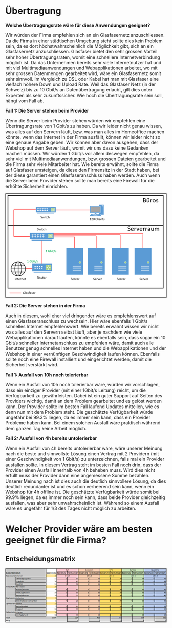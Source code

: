 # Übertragung
<strong>Welche Übertragungsrate wäre für diese Anwendungen geeignet?</strong>

<p>Wir würden der Firma empfehlen sich an ein Glasfasernetz anzuschliessen. Da die Firma in einer städtischen Umgebung steht sollte dies kein Problem sein, da es dort höchstwahrscheinlich die Möglichkeit gibt, sich an ein Glasfasernetz anzuschliessen. Glasfaser bietet den sehr grossen Vorteil sehr hoher Übertragungsraten, womit eine schnellere Internetverbindung möglich ist. Da das Unternehmen bereits sehr viele Internetnutzer hat und mit viel Multimediaanwendungen und Webapplikationen arbeitet, wo mit sehr grossen Datenmengen gearbeitet wird, wäre ein Glasfasernetz somit sehr sinnvoll. Im Vergleich zu DSL oder Kabel hat man mit Glasfaser eine vielfach höhere Down und Upload Rate. Weil das Glasfaser Netz (in der Schweiz) bis zu 10 Gbit/s an Datenübertragung erlaubt, gilt dies unter Experten als sehr zukunftssicher. Wie hoch die Übertragungsrate sein soll, hängt vom Fall ab. </p>


<strong>Fall 1: Die Server stehen beim Provider</strong>

<p>Wenn die Server beim Provider stehen würden wir empfehlen eine Übertragungsrate von 1 Gbit/s zu haben. Da wir leider nicht genau wissen, was alles auf den Servern läuft, bzw. was man alles im Homeoffice machen könnte, wenn das Internet in der Firma ausfällt, können wir leider nicht so eine genaue Angabe geben. Wir können aber davon ausgehen, dass der Webshop auf dem Server läuft, womit wir uns dazu keine Gedanken machen müssen. Wir würden 1 Gbit/s vor allem deswegen empfehlen, da sehr viel mit Multimediaanwendungen, bzw. grossen Dateien gearbeitet und die Firma sehr viele Mitarbeiter hat. Wie bereits erwähnt, sollte die Firma auf Glasfaser umsteigen, da diese den Firmensitz in der Stadt haben, bei der diese garantiert einen Glasfaseranschluss haben werden. Auch wenn die Server beim Provider stehen sollte man bereits eine Firewall für die erhöhte Sicherheit einrichten.</p>

![Glasfaser](/Bilder/Glasfaser.png)


<strong>Fall 2: Die Server stehen in der Firma</strong>

<p>Auch in diesem, wohl eher viel dringender wäre es empfehlenswert auf einen Glasfaseranschluss zu wechseln. Hier wäre ebenfalls 1 Gbit/s schnelles Internet empfehlenswert. Wie bereits erwähnt wissen wir nicht was alles auf den Servern selbst läuft, aber je nachdem wie viele Webapplikationen darauf laufen, könnte es ebenfalls sein, dass sogar ein 10 Gbit/s schneller Internetanschluss zu empfehlen wäre, damit auch alle Benutzer genug schnelles Internet haben und die Webapplikationen und der Webshop in einer vernünftigen Geschwindigkeit laufen können. Ebenfalls sollte noch eine Firewall installiert und eingerichtet werden, damit die Sicherheit verstärkt wird.</p>

<strong>Fall 1: Ausfall von 10h noch tolerierbar</strong>

<p>Wenn ein Ausfall von 10h noch tolerierbar wäre, würden wir vorschlagen, dass ein einziger Provider (mit einer 1Gbit/s Leitung) reicht, um die Verfügbarkeit zu gewährleisten. Dabei ist ein guter Support auf Seiten des Providers wichtig, damit an dem Problem gearbeitet und es gelöst werden kann. Der Provider sollte im besten Fall laufend Updates mitteilen, wie es denn nun mit dem Problem steht. Die geschätzte Verfügbarkeit würde ungefähr bei 99.3% liegen, da es immer sein kann, dass ein Provider Probleme haben kann. Bei einem solchen Ausfall wäre praktisch während dem ganzen Tag keine Arbeit möglich.</p>

<strong>Fall 2: Ausfall von 4h bereits untolerierbar</strong>

<p>Wenn ein Ausfall von 4h bereits untolerierbar wäre, wäre unserer Meinung nach die beste und sinnvollste Lösung einen Vertrag mit 2 Providern (mit einer Geschwindigkeit von 1 Gbit/s) zu unterzeichnen, falls mal ein Provider ausfallen sollte. In diesem Vertrag steht im besten Fall noch drin, dass der Provider einen Ausfall innerhalb von 4h beheben muss. Wird dies nicht erfüllt muss der Provider dann eine angemessene Summe bezahlen. Unserer Meinung nach ist dies auch die deutlich sinnvollere Lösung, da dies deutlich redundanter ist und es schon verheerend sein kann, wenn ein Webshop für 4h offline ist. Die geschätzte Verfügbarkeit würde somit bei 99.9% liegen, da es immer noch sein kann, dass beide Provider gleichzeitig ausfallen, was aber sehr unwahrscheinlich ist. Während so einem Ausfall wäre es ungefähr für 1/3 des Tages nicht möglich zu arbeiten.</p>

<h1>Welcher Provider wäre am besten geeignet für die Firma?</h1>
<h2>Entscheidungsmatrix</h2>

![Entscheidungsmatrix](/Bilder/Entscheidungsmatrix.png)